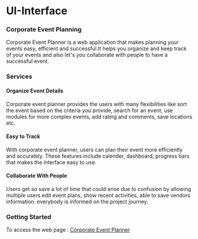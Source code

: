 # UI-Interface

### Corporate Event Planning

 Corporate Event Planner is a web application that makes planning your events easy, efficient and successful It helps you organize and keep track of your events and also let's you collaborate with people to have a successful event.

 ### Services

 #### Organize Event Details
 Corporate event planner provides the users with many flexibilities like sort the event based on the criteria you provide, search for an event, use modules for more complex events, add rating and comments, save locations etc.

 #### Easy to Track
With corporate event planner, users can plan their event more efficiently and accurately. These features include calender, dashboard, progress bars that makes the interface easy to use.

#### Collaborate With People
Users get so save a lot of time that could arise due to confusion by allowing multiple users edit event plans, show recent activities, able to save vendors information. everybody is informed on the project journey.

### Getting Started
To access the web page : [Corporate Event Planner](https://ceplanner.netlify.com/)